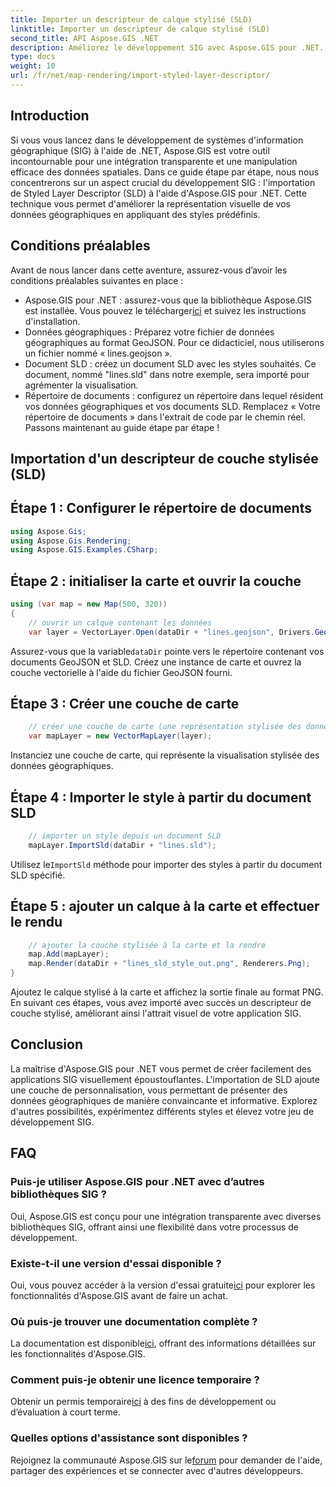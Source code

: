 ```yaml
---
title: Importer un descripteur de calque stylisé (SLD)
linktitle: Importer un descripteur de calque stylisé (SLD)
second_title: API Aspose.GIS .NET
description: Améliorez le développement SIG avec Aspose.GIS pour .NET. Importez facilement le descripteur de couche stylisée (SLD). Explorez les possibilités de personnalisation dès maintenant !
type: docs
weight: 10
url: /fr/net/map-rendering/import-styled-layer-descriptor/
---
```

## Introduction
Si vous vous lancez dans le développement de systèmes d'information géographique (SIG) à l'aide de .NET, Aspose.GIS est votre outil incontournable pour une intégration transparente et une manipulation efficace des données spatiales. Dans ce guide étape par étape, nous nous concentrerons sur un aspect crucial du développement SIG : l'importation de Styled Layer Descriptor (SLD) à l'aide d'Aspose.GIS pour .NET. Cette technique vous permet d'améliorer la représentation visuelle de vos données géographiques en appliquant des styles prédéfinis.
## Conditions préalables
Avant de nous lancer dans cette aventure, assurez-vous d’avoir les conditions préalables suivantes en place :
-  Aspose.GIS pour .NET : assurez-vous que la bibliothèque Aspose.GIS est installée. Vous pouvez le télécharger[ici](https://releases.aspose.com/gis/net/) et suivez les instructions d'installation.
- Données géographiques : Préparez votre fichier de données géographiques au format GeoJSON. Pour ce didacticiel, nous utiliserons un fichier nommé « lines.geojson ».
- Document SLD : créez un document SLD avec les styles souhaités. Ce document, nommé "lines.sld" dans notre exemple, sera importé pour agrémenter la visualisation.
- Répertoire de documents : configurez un répertoire dans lequel résident vos données géographiques et vos documents SLD. Remplacez « Votre répertoire de documents » dans l'extrait de code par le chemin réel.
Passons maintenant au guide étape par étape !
## Importation d'un descripteur de couche stylisée (SLD)
## Étape 1 : Configurer le répertoire de documents
```csharp
using Aspose.Gis;
using Aspose.Gis.Rendering;
using Aspose.GIS.Examples.CSharp;
```
## Étape 2 : initialiser la carte et ouvrir la couche
```csharp
using (var map = new Map(500, 320))
{
    // ouvrir un calque contenant les données
    var layer = VectorLayer.Open(dataDir + "lines.geojson", Drivers.GeoJson);
```
 Assurez-vous que la variable`dataDir` pointe vers le répertoire contenant vos documents GeoJSON et SLD.
Créez une instance de carte et ouvrez la couche vectorielle à l'aide du fichier GeoJSON fourni.
## Étape 3 : Créer une couche de carte
```csharp
    // créer une couche de carte (une représentation stylisée des données)
    var mapLayer = new VectorMapLayer(layer);
```
Instanciez une couche de carte, qui représente la visualisation stylisée des données géographiques.
## Étape 4 : Importer le style à partir du document SLD
```csharp
    // importer un style depuis un document SLD
    mapLayer.ImportSld(dataDir + "lines.sld");
```
 Utilisez le`ImportSld` méthode pour importer des styles à partir du document SLD spécifié.
## Étape 5 : ajouter un calque à la carte et effectuer le rendu
```csharp
    // ajouter la couche stylisée à la carte et la rendre
    map.Add(mapLayer);
    map.Render(dataDir + "lines_sld_style_out.png", Renderers.Png);
}
```
Ajoutez le calque stylisé à la carte et affichez la sortie finale au format PNG.
En suivant ces étapes, vous avez importé avec succès un descripteur de couche stylisé, améliorant ainsi l'attrait visuel de votre application SIG.
## Conclusion
La maîtrise d'Aspose.GIS pour .NET vous permet de créer facilement des applications SIG visuellement époustouflantes. L'importation de SLD ajoute une couche de personnalisation, vous permettant de présenter des données géographiques de manière convaincante et informative. Explorez d'autres possibilités, expérimentez différents styles et élevez votre jeu de développement SIG.
## FAQ
### Puis-je utiliser Aspose.GIS pour .NET avec d’autres bibliothèques SIG ?
Oui, Aspose.GIS est conçu pour une intégration transparente avec diverses bibliothèques SIG, offrant ainsi une flexibilité dans votre processus de développement.
### Existe-t-il une version d'essai disponible ?
 Oui, vous pouvez accéder à la version d'essai gratuite[ici](https://releases.aspose.com/) pour explorer les fonctionnalités d'Aspose.GIS avant de faire un achat.
### Où puis-je trouver une documentation complète ?
 La documentation est disponible[ici](https://reference.aspose.com/gis/net/), offrant des informations détaillées sur les fonctionnalités d'Aspose.GIS.
### Comment puis-je obtenir une licence temporaire ?
 Obtenir un permis temporaire[ici](https://purchase.aspose.com/temporary-license/) à des fins de développement ou d’évaluation à court terme.
### Quelles options d'assistance sont disponibles ?
 Rejoignez la communauté Aspose.GIS sur le[forum](https://forum.aspose.com/c/gis/33) pour demander de l'aide, partager des expériences et se connecter avec d'autres développeurs.